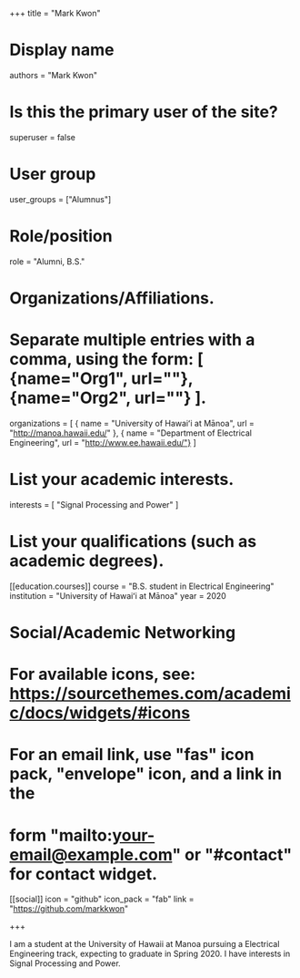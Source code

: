 +++
title = "Mark Kwon"

# Display name

authors = "Mark Kwon"

# Is this the primary user of the site?

superuser = false

# User group

user_groups = ["Alumnus"]

# Role/position

role = "Alumni, B.S."

# Organizations/Affiliations.

# Separate multiple entries with a comma, using the form: [ {name="Org1", url=""}, {name="Org2", url=""} ].

organizations = [ { name = "University of Hawaiʻi at Mānoa", url = "http://manoa.hawaii.edu/" }, { name = "Department of Electrical Engineering", url = "http://www.ee.hawaii.edu/"} ]

# List your academic interests.

interests = [ "Signal Processing and Power" ]

# List your qualifications (such as academic degrees).

[[education.courses]]
  course = "B.S. student in Electrical Engineering"
  institution = "University of Hawaiʻi at Mānoa" 
  year = 2020

# Social/Academic Networking

# For available icons, see: https://sourcethemes.com/academic/docs/widgets/#icons

# For an email link, use "fas" icon pack, "envelope" icon, and a link in the

# form "mailto:your-email@example.com" or "#contact" for contact widget.

[[social]] 
  icon = "github"
  icon_pack = "fab"
  link = "https://github.com/markkwon"

+++

I am a student at the University of Hawaii at Manoa pursuing a Electrical Engineering track, expecting to graduate in Spring 2020. I have interests in Signal Processing and Power.
<!--stackedit_data:
eyJoaXN0b3J5IjpbLTEyOTY2Nzg4MzBdfQ==
-->
